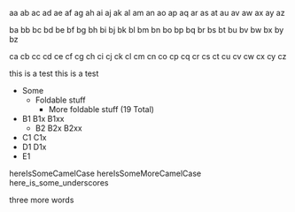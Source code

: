 aa ab ac ad ae
af ag ah ai aj
ak al am an ao
ap aq ar as at
au av aw ax ay az

ba bb bc bd be
bf bg bh bi bj
bk bl bm bn bo
bp bq br bs bt
bu bv bw bx by bz

ca cb cc cd ce
cf cg ch ci cj
ck cl cm cn co
cp cq cr cs ct
cu cv cw cx cy cz

this is a test
this is a test

* Some
    * Foldable stuff
        * More foldable stuff (19 Total)
* B1 B1x B1xx
    * B2 B2x B2xx
* C1 C1x
* D1 D1x
* E1

hereIsSomeCamelCase
hereIsSomeMoreCamelCase
here_is_some_underscores

three more words
